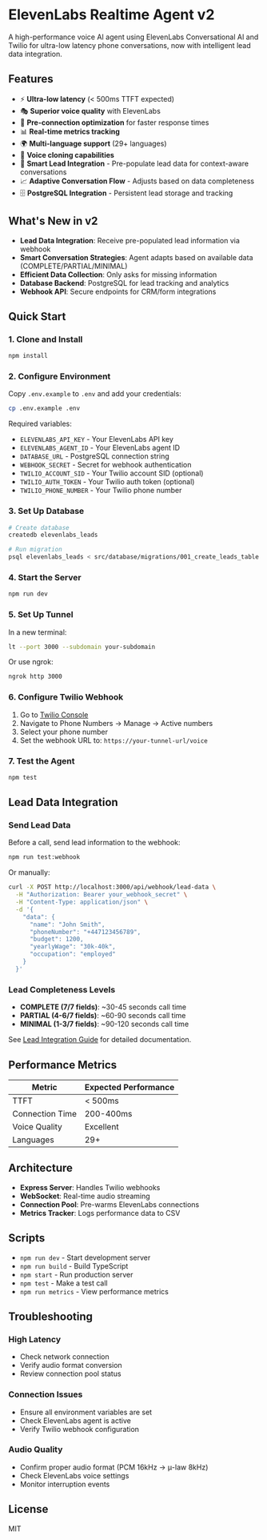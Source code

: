 # ElevenLabs Realtime Agent v2

A high-performance voice AI agent using ElevenLabs Conversational AI and Twilio for ultra-low latency phone conversations, now with intelligent lead data integration.

## Features

- ⚡ **Ultra-low latency** (< 500ms TTFT expected)
- 🎭 **Superior voice quality** with ElevenLabs
- 🔌 **Pre-connection optimization** for faster response times
- 📊 **Real-time metrics tracking**
- 🌍 **Multi-language support** (29+ languages)
- 🎨 **Voice cloning capabilities**
- 🧠 **Smart Lead Integration** - Pre-populate lead data for context-aware conversations
- 📈 **Adaptive Conversation Flow** - Adjusts based on data completeness
- 🗄️ **PostgreSQL Integration** - Persistent lead storage and tracking

## What's New in v2

- **Lead Data Integration**: Receive pre-populated lead information via webhook
- **Smart Conversation Strategies**: Agent adapts based on available data (COMPLETE/PARTIAL/MINIMAL)
- **Efficient Data Collection**: Only asks for missing information
- **Database Backend**: PostgreSQL for lead tracking and analytics
- **Webhook API**: Secure endpoints for CRM/form integrations

## Quick Start

### 1. Clone and Install

```bash
npm install
```

### 2. Configure Environment

Copy `.env.example` to `.env` and add your credentials:

```bash
cp .env.example .env
```

Required variables:
- `ELEVENLABS_API_KEY` - Your ElevenLabs API key
- `ELEVENLABS_AGENT_ID` - Your ElevenLabs agent ID
- `DATABASE_URL` - PostgreSQL connection string
- `WEBHOOK_SECRET` - Secret for webhook authentication
- `TWILIO_ACCOUNT_SID` - Your Twilio account SID (optional)
- `TWILIO_AUTH_TOKEN` - Your Twilio auth token (optional)
- `TWILIO_PHONE_NUMBER` - Your Twilio phone number

### 3. Set Up Database

```bash
# Create database
createdb elevenlabs_leads

# Run migration
psql elevenlabs_leads < src/database/migrations/001_create_leads_table.sql
```

### 4. Start the Server

```bash
npm run dev
```

### 5. Set Up Tunnel

In a new terminal:

```bash
lt --port 3000 --subdomain your-subdomain
```

Or use ngrok:

```bash
ngrok http 3000
```

### 6. Configure Twilio Webhook

1. Go to [Twilio Console](https://console.twilio.com/)
2. Navigate to Phone Numbers → Manage → Active numbers
3. Select your phone number
4. Set the webhook URL to: `https://your-tunnel-url/voice`

### 7. Test the Agent

```bash
npm test
```

## Lead Data Integration

### Send Lead Data

Before a call, send lead information to the webhook:

```bash
npm run test:webhook
```

Or manually:

```bash
curl -X POST http://localhost:3000/api/webhook/lead-data \
  -H "Authorization: Bearer your_webhook_secret" \
  -H "Content-Type: application/json" \
  -d '{
    "data": {
      "name": "John Smith",
      "phoneNumber": "+447123456789",
      "budget": 1200,
      "yearlyWage": "30k-40k",
      "occupation": "employed"
    }
  }'
```

### Lead Completeness Levels

- **COMPLETE (7/7 fields)**: ~30-45 seconds call time
- **PARTIAL (4-6/7 fields)**: ~60-90 seconds call time
- **MINIMAL (1-3/7 fields)**: ~90-120 seconds call time

See [Lead Integration Guide](docs/LEAD_INTEGRATION.md) for detailed documentation.

## Performance Metrics

| Metric | Expected Performance |
|--------|---------------------|
| TTFT | < 500ms |
| Connection Time | 200-400ms |
| Voice Quality | Excellent |
| Languages | 29+ |

## Architecture

- **Express Server**: Handles Twilio webhooks
- **WebSocket**: Real-time audio streaming
- **Connection Pool**: Pre-warms ElevenLabs connections
- **Metrics Tracker**: Logs performance data to CSV

## Scripts

- `npm run dev` - Start development server
- `npm run build` - Build TypeScript
- `npm start` - Run production server
- `npm test` - Make a test call
- `npm run metrics` - View performance metrics

## Troubleshooting

### High Latency
- Check network connection
- Verify audio format conversion
- Review connection pool status

### Connection Issues
- Ensure all environment variables are set
- Check ElevenLabs agent is active
- Verify Twilio webhook configuration

### Audio Quality
- Confirm proper audio format (PCM 16kHz → μ-law 8kHz)
- Check ElevenLabs voice settings
- Monitor interruption events

## License

MIT 